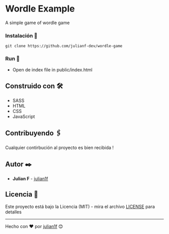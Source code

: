 # Wordle Example

A simple game of wordle game 


### Instalación 🔧

```
git clone https://github.com/julianf-dev/wordle-game
```

### Run  🔧

* Open de index file in public/index.html

## Construido con 🛠️

* SASS
* HTML
* CSS
* JavaScript

## Contribuyendo 🖇️

Cualquier contirbución al proyecto es bien recibida ! 

## Autor ✒️

* **Julian F**  - [julian1f](https://github.com/julianf-dev)


## Licencia 📄

Este proyecto está bajo la Licencia (MIT) - mira el archivo [LICENSE](LICENSE) para detalles

---
Hecho con ❤️ por [julian1f](https://github.com/julianf-dev) 😊